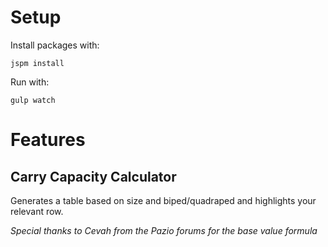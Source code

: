 # Setup
Install packages with:
```shell
jspm install
```

Run with:
```shell
gulp watch
```

# Features
## Carry Capacity Calculator
Generates a table based on size and biped/quadraped and highlights your relevant row.

*Special thanks to Cevah from the Pazio forums for the base value formula*
